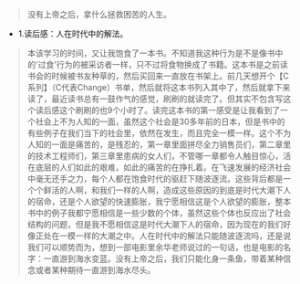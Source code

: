 >没有上帝之后，拿什么拯救困苦的人生。

- 1.读后感：人在时代中的解法。

>本该学习的时间，又让我饱食了一本书。不知道我这种行为是不是像书中的'过食'行为的被采访者一样，只不过将食物换成了书籍。这本书是之前读书会的时候被书友种草的，然后买回来一直放在书架上。前几天想开个【C系列】（C代表Change）书单，然后就将这本书列入其中了，然后就拿下来读了，最近读书总有一鼓作气的感觉，刷刷的就读完了。但其实不包含写这个读后感这个刷刷的也9个小时了。读完这本书的第一感受是让我看到了一个社会上不为人知的一面，虽然这个社会是30多年前的日本，但是书中的有些例子在我们当下的社会里，依然在发生，而且完全一模一样。这个不为人知的一面是痛苦的，是残忍的，第一章里面拼尽全力销售员们，第二章里的技术工程师们，第三章里患病的女人们，不管哪一章都令人触目惊心，活在底层的人们如此的艰难，如此的痛苦的在挣扎着。在飞速发展的经济社会中毫无还手之力，每个人都在饱食时代的驱赶下随波逐流。这些背后都是一个个鲜活的人啊，和我们一样的人啊，造成这些原因的到底是时代大潮下人的宿命，还是个人欲望的快速膨胀，我宁愿相信这是个人欲望的膨胀，整本书中的例子我都宁愿相信是一些少数的个体，虽然这些个体也反应出了社会结构的问题，但是我不愿相信这是时代大潮下人的宿命，因为现在的我们好像正处在一模一样的大潮之中。人在时代中的解法只能随波逐流吗，还是说我们可以顺势而为，想到一部电影里余华老师说过的一句话，也是电影的名字：一直游到海水变蓝。没有上帝之后，我们只能化身一条鱼，带着某种信念或者某种期待一直游到海水尽头。
